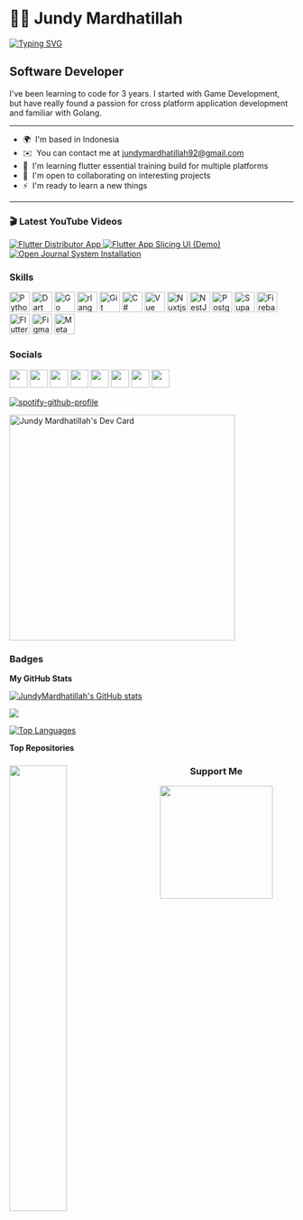 <!-- Headers -->
# 🏄‍♂️ Jundy Mardhatillah
<p align="left">
  <!-- Typing SVG -->
  <a href="https://git.io/typing-svg"><img src="https://readme-typing-svg.demolab.com?font=Fira+Code&pause=1000&color=3AC5F7&width=435&lines=Full-stack+flutter+app+developer;3%2B+years+of+coding+experience;Always+learning+new+things" alt="Typing SVG" /></a>
</p>

Software Developer
-----------------

<!-- About me -->
I've been learning to code for 3 years. I started with Game Development, but have really found a passion for cross platform application development and familiar with Golang.

<!-- Point -->
-----------------
* 🌍  I'm based in Indonesia
* ✉️  You can contact me at [jundymardhatillah92@gmail.com](mailto:jundymardhatillah92@gmail.com)
* 🧠  I'm learning flutter essential training build for multiple platforms
* 🤝  I'm open to collaborating on interesting projects
* ⚡  I'm ready to learn a new things
-----------------

### 🎬 Latest YouTube Videos
<!-- BEGIN EXAMPLE-YOUTUBE-CARDS -->
<a href="https://www.youtube.com/watch?v=zFie0DG1u8I">
  <picture>
    <source media="(prefers-color-scheme: dark)" srcset="https://ytcards.demolab.com/?id=zFie0DG1u8I&title=Flutter+Distributor+App&lang=en&timestamp=1684253989&background_color=%230d1117&title_color=%23ffffff&stats_color=%23dedede&width=250&border_radius=5&duration=210">
    <img src="https://ytcards.demolab.com/?id=zFie0DG1u8I&title=Flutter+Distributor+App&lang=en&timestamp=1684253989&background_color=%23ffffff&title_color=%2324292f&stats_color=%2357606a&width=250&border_radius=5&duration=210" alt="Flutter Distributor App" title="Flutter Distributor App">
  </picture>
</a>
<a href="https://www.youtube.com/watch?v=A-KRCK-Yohw">
  <picture>
    <source media="(prefers-color-scheme: dark)" srcset="https://ytcards.demolab.com/?id=A-KRCK-Yohw&title=Flutter+App+Slicing+UI+%28Demo%29&lang=en&timestamp=1679420958&background_color=%230d1117&title_color=%23ffffff&stats_color=%23dedede&width=250&border_radius=5&duration=213">
    <img src="https://ytcards.demolab.com/?id=A-KRCK-Yohw&title=Flutter+App+Slicing+UI+%28Demo%29&lang=en&timestamp=1679420958&background_color=%23ffffff&title_color=%2324292f&stats_color=%2357606a&width=250&border_radius=5&duration=213" alt="Flutter App Slicing UI (Demo)" title="Flutter App Slicing UI (Demo)">
  </picture>
</a>
<a href="https://www.youtube.com/watch?v=GNV8N8VXh0A">
  <picture>
    <source media="(prefers-color-scheme: dark)" srcset="https://ytcards.demolab.com/?id=GNV8N8VXh0A&title=Open+Journal+System+Installation&lang=en&timestamp=1660204935&background_color=%230d1117&title_color=%23ffffff&stats_color=%23dedede&width=250&border_radius=5&duration=741">
    <img src="https://ytcards.demolab.com/?id=GNV8N8VXh0A&title=Open+Journal+System+Installation&lang=en&timestamp=1660204935&background_color=%23ffffff&title_color=%2324292f&stats_color=%2357606a&width=250&border_radius=5&duration=741" alt="Open Journal System Installation" title="Open Journal System Installation">
  </picture>
</a>
<!-- END EXAMPLE-YOUTUBE-CARDS -->

<!-- Skills Section -->
### Skills


<p align="left">
<a href="https://www.python.org/" target="_blank" rel="noreferrer"><img src="https://raw.githubusercontent.com/danielcranney/readme-generator/main/public/icons/skills/python-colored.svg" width="36" height="36" alt="Python" /></a>
<a href="https://dart.dev/" target="_blank" rel="noreferrer"><img src="https://raw.githubusercontent.com/danielcranney/readme-generator/main/public/icons/skills/dart-colored.svg" width="36" height="36" alt="Dart" /></a>
<a href="https://go.dev/doc/" target="_blank" rel="noreferrer"><img src="https://raw.githubusercontent.com/danielcranney/readme-generator/main/public/icons/skills/go-colored.svg" width="36" height="36" alt="Go" /></a>
<a href="https://www.r-project.org/" target="_blank" rel="noreferrer"><img src="https://raw.githubusercontent.com/danielcranney/readme-generator/main/public/icons/skills/rlang-colored.svg" width="36" height="36" alt="rlang" /></a>
<a href="https://git-scm.com/" target="_blank" rel="noreferrer"><img src="https://raw.githubusercontent.com/danielcranney/readme-generator/main/public/icons/skills/git-colored.svg" width="36" height="36" alt="Git" /></a>
<a href="https://docs.microsoft.com/en-us/dotnet/csharp/" target="_blank" rel="noreferrer"><img src="https://raw.githubusercontent.com/danielcranney/readme-generator/main/public/icons/skills/csharp-colored.svg" width="36" height="36" alt="C#" /></a>
<a href="https://vuejs.org/" target="_blank" rel="noreferrer"><img src="https://raw.githubusercontent.com/danielcranney/readme-generator/main/public/icons/skills/vuejs-colored.svg" width="36" height="36" alt="Vue" /></a>
<a href="https://nuxtjs.org/" target="_blank" rel="noreferrer"><img src="https://raw.githubusercontent.com/danielcranney/readme-generator/main/public/icons/skills/nuxtjs-colored.svg" width="36" height="36" alt="Nuxtjs" /></a>
<a href="https://docs.nestjs.com/" target="_blank" rel="noreferrer"><img src="https://raw.githubusercontent.com/danielcranney/readme-generator/main/public/icons/skills/nestjs-colored.svg" width="36" height="36" alt="NestJS" /></a>
<a href="https://www.postgresql.org/" target="_blank" rel="noreferrer"><img src="https://raw.githubusercontent.com/danielcranney/readme-generator/main/public/icons/skills/postgresql-colored.svg" width="36" height="36" alt="PostgreSQL" /></a>
<a href="https://supabase.io/" target="_blank" rel="noreferrer"><img src="https://raw.githubusercontent.com/danielcranney/readme-generator/main/public/icons/skills/supabase-colored.svg" width="36" height="36" alt="Supabase" /></a>
<a href="https://firebase.google.com/" target="_blank" rel="noreferrer"><img src="https://raw.githubusercontent.com/danielcranney/readme-generator/main/public/icons/skills/firebase-colored.svg" width="36" height="36" alt="Firebase" /></a>
<a href="https://flutter.dev/" target="_blank" rel="noreferrer"><img src="https://raw.githubusercontent.com/danielcranney/readme-generator/main/public/icons/skills/flutter-colored.svg" width="36" height="36" alt="Flutter" /></a>
<a href="https://www.figma.com/" target="_blank" rel="noreferrer"><img src="https://raw.githubusercontent.com/danielcranney/readme-generator/main/public/icons/skills/figma-colored.svg" width="36" height="36" alt="Figma" /></a>
<a href="https://metamask.io/" target="_blank" rel="noreferrer"><img src="https://raw.githubusercontent.com/danielcranney/readme-generator/main/public/icons/skills/metamask-colored.svg" width="36" height="36" alt="MetaMask" /></a>
</p>

<!-- Social Media Accounts -->
### Socials
<p align="left"> <!-- LinkedIn --> <a href="https://www.linkedin.com/in/jundy-mardhatillah" target="_blank" rel="noreferrer"><img src="https://raw.githubusercontent.com/danielcranney/readme-generator/main/public/icons/socials/linkedin.svg" width="32" height="32" /></a> <!-- Hashnode --> <a href="https://jundy.hashnode.dev" target="_blank" rel="noreferrer"><img src="https://raw.githubusercontent.com/danielcranney/readme-generator/main/public/icons/socials/hashnode.svg" width="32" height="32" /></a> <!-- Instagram --> <a href="http://www.instagram.com/jnmrdhtllh" target="_blank" rel="noreferrer"><img src="https://raw.githubusercontent.com/danielcranney/readme-generator/main/public/icons/socials/instagram.svg" width="32" height="32" /></a> <!-- Twitter --> <a href="https://www.twitter.com/jnmrdllh" target="_blank" rel="noreferrer"><img src="https://raw.githubusercontent.com/danielcranney/readme-generator/main/public/icons/socials/twitter.svg" width="32" height="32" /></a> <!-- Twitch --> <a href="https://www.twitch.tv/johnwinn92" target="_blank" rel="noreferrer"><img src="https://raw.githubusercontent.com/danielcranney/readme-generator/main/public/icons/socials/twitch.svg" width="32" height="32" /></a> <!-- Github --> <a href="https://www.github.com/JundyMardhatillah" target="_blank" rel="noreferrer"><img src="https://raw.githubusercontent.com/danielcranney/readme-generator/main/public/icons/socials/github.svg" width="32" height="32" /></a> <!-- DevTo --> <a href="https://www.dev.to/jundy" target="_blank" rel="noreferrer"><img src="https://raw.githubusercontent.com/danielcranney/readme-generator/main/public/icons/socials/devdotto.svg" width="32" height="32" /></a> <!-- Medium --> <a href="http://www.medium.com/jundymardhatillah92" target="_blank" rel="noreferrer"><img src="https://raw.githubusercontent.com/danielcranney/readme-generator/main/public/icons/socials/medium.svg" width="32" height="32" /></a></p>

<!-- Spotify -->
[![spotify-github-profile](https://spotify-github-profile.vercel.app/api/view?uid=jundymardhatillah&cover_image=true&theme=default&show_offline=false&background_color=171e21&bar_color=499265)](https://open.spotify.com/track/5enxwA8aAbwZbf5qCHORXi?si=9318c4808f7b45a7)

<!-- Dev Card -->
<a href="https://app.daily.dev/Jundy"><img src="https://api.daily.dev/devcards/5c52e779b3e643aca9068706a35f89d2.png?r=zoz" width="400" alt="Jundy Mardhatillah's Dev Card"/></a>

<!-- Badges -->
### Badges

<b>My GitHub Stats</b>

<a href="http://www.github.com/JundyMardhatillah"><img src="https://github-readme-stats.vercel.app/api?username=JundyMardhatillah&show_icons=true&hide=&count_private=true&title_color=0891b2&text_color=ffffff&icon_color=0891b2&bg_color=1c1917&hide_border=true&show_icons=true" alt="JundyMardhatillah's GitHub stats" /></a>

<a href="http://www.github.com/JundyMardhatillah"><img src="https://github-readme-streak-stats.herokuapp.com/?user=JundyMardhatillah&stroke=ffffff&background=1c1917&ring=0891b2&fire=0891b2&currStreakNum=ffffff&currStreakLabel=0891b2&sideNums=ffffff&sideLabels=ffffff&dates=ffffff&hide_border=true" /></a>

<!-- <a href="http://www.github.com/JundyMardhatillah"><img src="https://github-readme-activity-graph.cyclic.app/graph?username=JundyMardhatillah&bg_color=1c1917&color=ffffff&line=0891b2&point=ffffff&area_color=1c1917&area=true&hide_border=true&custom_title=GitHub%20Commits%20Graph" alt="GitHub Commits Graph" /></a> -->

<!-- Top Languages -->
<a href="https://github.com/JundyMardhatillah" align="left"><img src="https://github-readme-stats.vercel.app/api/top-langs/?username=JundyMardhatillah&langs_count=10&title_color=0891b2&text_color=ffffff&icon_color=0891b2&bg_color=1c1917&hide_border=true&locale=en&custom_title=Top%20%Languages" alt="Top Languages" /></a>

<!-- Top Repositories -->
<b>Top Repositories</b>

<div width="100%" align="center"><a href="https://github.com/JundyMardhatillah/JundyMardhatillah" align="left"><img align="left" width="45%" src="https://github-readme-stats.vercel.app/api/pin/?username=JundyMardhatillah&repo=JundyMardhatillah&title_color=0891b2&text_color=ffffff&icon_color=0891b2&bg_color=1c1917&hide_border=true&locale=en" /></a>

<!-- Support Me -->
### Support Me

<a href="https://www.buymeacoffee.com/Jundy Mardhatillah"><img src="https://cdn.buymeacoffee.com/buttons/v2/default-yellow.png" width="200" /></a>
